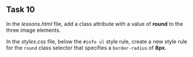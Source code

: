 ## Task 10
In the *lessons.html* file, add a class attribute with a value of **round** to the three image elements.

In the *styles.css* file, below the `#info ul` style rule, create a new style rule for the `round` class selector that specifies a `border-radius` of **8px**. 